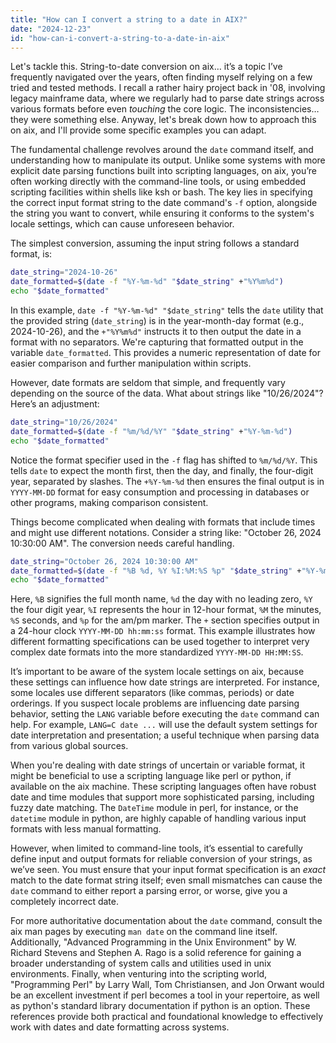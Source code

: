 ```yaml
---
title: "How can I convert a string to a date in AIX?"
date: "2024-12-23"
id: "how-can-i-convert-a-string-to-a-date-in-aix"
---
```


Let's tackle this. String-to-date conversion on aix… it’s a topic I’ve frequently navigated over the years, often finding myself relying on a few tried and tested methods. I recall a rather hairy project back in '08, involving legacy mainframe data, where we regularly had to parse date strings across various formats before even *touching* the core logic. The inconsistencies… they were something else. Anyway, let's break down how to approach this on aix, and I'll provide some specific examples you can adapt.

The fundamental challenge revolves around the `date` command itself, and understanding how to manipulate its output. Unlike some systems with more explicit date parsing functions built into scripting languages, on aix, you’re often working directly with the command-line tools, or using embedded scripting facilities within shells like ksh or bash. The key lies in specifying the correct input format string to the date command's `-f` option, alongside the string you want to convert, while ensuring it conforms to the system's locale settings, which can cause unforeseen behavior.

The simplest conversion, assuming the input string follows a standard format, is:

```bash
date_string="2024-10-26"
date_formatted=$(date -f "%Y-%m-%d" "$date_string" +"%Y%m%d")
echo "$date_formatted"
```

In this example, `date -f "%Y-%m-%d" "$date_string"` tells the `date` utility that the provided string (`date_string`) is in the year-month-day format (e.g., 2024-10-26), and the `+"%Y%m%d"` instructs it to then output the date in a format with no separators. We're capturing that formatted output in the variable `date_formatted`. This provides a numeric representation of date for easier comparison and further manipulation within scripts.

However, date formats are seldom that simple, and frequently vary depending on the source of the data. What about strings like "10/26/2024"? Here’s an adjustment:

```bash
date_string="10/26/2024"
date_formatted=$(date -f "%m/%d/%Y" "$date_string" +"%Y-%m-%d")
echo "$date_formatted"
```

Notice the format specifier used in the `-f` flag has shifted to `%m/%d/%Y`. This tells `date` to expect the month first, then the day, and finally, the four-digit year, separated by slashes. The `+%Y-%m-%d` then ensures the final output is in `YYYY-MM-DD` format for easy consumption and processing in databases or other programs, making comparison consistent.

Things become complicated when dealing with formats that include times and might use different notations. Consider a string like: "October 26, 2024 10:30:00 AM". The conversion needs careful handling.

```bash
date_string="October 26, 2024 10:30:00 AM"
date_formatted=$(date -f "%B %d, %Y %I:%M:%S %p" "$date_string" +"%Y-%m-%d %H:%M:%S")
echo "$date_formatted"
```

Here, `%B` signifies the full month name, `%d` the day with no leading zero, `%Y` the four digit year, `%I` represents the hour in 12-hour format, `%M` the minutes, `%S` seconds, and `%p` for the am/pm marker. The `+` section specifies output in a 24-hour clock `YYYY-MM-DD hh:mm:ss` format. This example illustrates how different formatting specifications can be used together to interpret very complex date formats into the more standardized `YYYY-MM-DD HH:MM:SS`.

It’s important to be aware of the system locale settings on aix, because these settings can influence how date strings are interpreted. For instance, some locales use different separators (like commas, periods) or date orderings. If you suspect locale problems are influencing date parsing behavior, setting the `LANG` variable before executing the `date` command can help. For example, `LANG=C date ...` will use the default system settings for date interpretation and presentation; a useful technique when parsing data from various global sources.

When you're dealing with date strings of uncertain or variable format, it might be beneficial to use a scripting language like perl or python, if available on the aix machine. These scripting languages often have robust date and time modules that support more sophisticated parsing, including fuzzy date matching. The `DateTime` module in perl, for instance, or the `datetime` module in python, are highly capable of handling various input formats with less manual formatting.

However, when limited to command-line tools, it’s essential to carefully define input and output formats for reliable conversion of your strings, as we’ve seen. You must ensure that your input format specification is an *exact* match to the date format string itself; even small mismatches can cause the `date` command to either report a parsing error, or worse, give you a completely incorrect date.

For more authoritative documentation about the `date` command, consult the aix man pages by executing `man date` on the command line itself. Additionally, "Advanced Programming in the Unix Environment" by W. Richard Stevens and Stephen A. Rago is a solid reference for gaining a broader understanding of system calls and utilities used in unix environments. Finally, when venturing into the scripting world, "Programming Perl" by Larry Wall, Tom Christiansen, and Jon Orwant would be an excellent investment if perl becomes a tool in your repertoire, as well as python's standard library documentation if python is an option. These references provide both practical and foundational knowledge to effectively work with dates and date formatting across systems.
